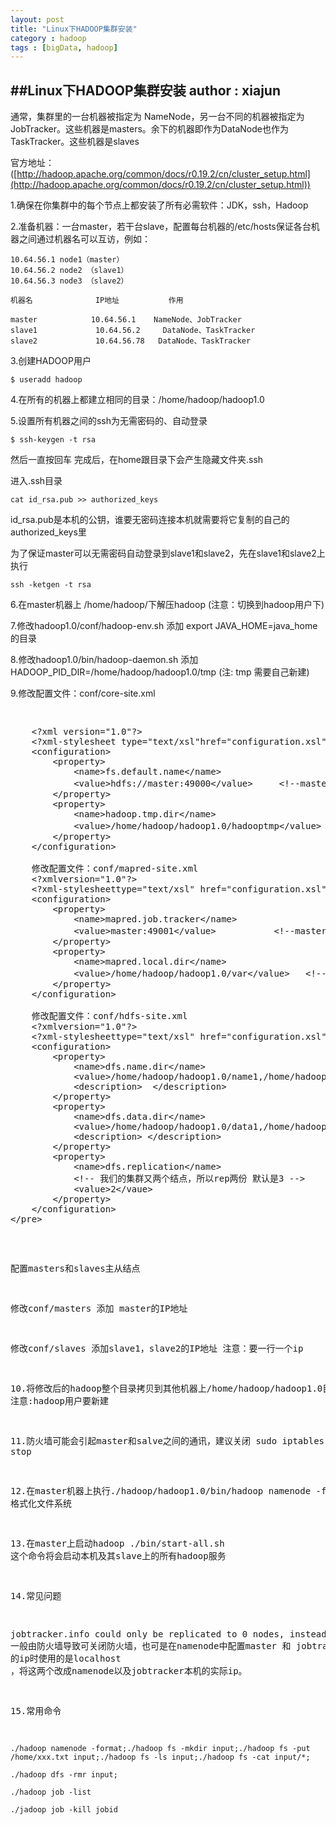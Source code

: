 ```yaml
---
layout: post
title: "Linux下HADOOP集群安装"
category : hadoop
tags : [bigData, hadoop]
---
```

##Linux下HADOOP集群安装
**author : xiajun**
-
通常，集群里的一台机器被指定为 NameNode，另一台不同的机器被指定为JobTracker。这些机器是masters。余下的机器即作为DataNode也作为TaskTracker。这些机器是slaves

官方地址：([http://hadoop.apache.org/common/docs/r0.19.2/cn/cluster_setup.html](http://hadoop.apache.org/common/docs/r0.19.2/cn/cluster_setup.html))

1.确保在你集群中的每个节点上都安装了所有必需软件：JDK，ssh，Hadoop

2.准备机器：一台master，若干台slave，配置每台机器的/etc/hosts保证各台机器之间通过机器名可以互访，例如：

    10.64.56.1 node1（master）   
    10.64.56.2 node2 （slave1）   
    10.64.56.3 node3 （slave2）

	机器名              IP地址           作用

	master            10.64.56.1    NameNode、JobTracker
	slave1             10.64.56.2     DataNode、TaskTracker
	slave2             10.64.56.78   DataNode、TaskTracker
3.创建HADOOP用户

    $ useradd hadoop
4.在所有的机器上都建立相同的目录：/home/hadoop/hadoop1.0

5.设置所有机器之间的ssh为无需密码的、自动登录

	$ ssh-keygen -t rsa
然后一直按回车 完成后，在home跟目录下会产生隐藏文件夹.ssh

进入.ssh目录   

	cat id_rsa.pub >> authorized_keys 
 id_rsa.pub是本机的公钥，谁要无密码连接本机就需要将它复制的自己的authorized_keys里

 为了保证master可以无需密码自动登录到slave1和slave2，先在slave1和slave2上执行

	ssh -ketgen -t rsa
6.在master机器上 /home/hadoop/下解压hadoop (注意：切换到hadoop用户下)

7.修改hadoop1.0/conf/hadoop-env.sh 添加 export JAVA_HOME=java_home的目录

8.修改hadoop1.0/bin/hadoop-daemon.sh 添加 HADOOP_PID_DIR=/home/hadoop/hadoop1.0/tmp (注: tmp 需要自己新建)

9.修改配置文件：conf/core-site.xml
<pre><xmp>
	<?xml version="1.0"?>              
    <?xml-stylesheet type="text/xsl"href="configuration.xsl"?>              
    <configuration>              
		<property>              
			<name>fs.default.name</name>              
			<value>hdfs://master:49000</value>     <!--master 可用IP代替 -->    
		</property>              
		<property>              
			<name>hadoop.tmp.dir</name>              
			<value>/home/hadoop/hadoop1.0/hadooptmp</value> <!-- 注意需要新建hadooptmp目录 -->
		</property>              
	</configuration>

	修改配置文件：conf/mapred-site.xml
	<?xmlversion="1.0"?>               
    <?xml-stylesheettype="text/xsl" href="configuration.xsl"?>               
	<configuration>               
		<property>               
			<name>mapred.job.tracker</name>               
			<value>master:49001</value>           <!--master 可用IP代替 -->   
		</property>               
		<property>               
			<name>mapred.local.dir</name>               
			<value>/home/hadoop/hadoop1.0/var</value>   <!-- 注意需要新建var目录 并附上可执行的权限 重要 -->
		</property>               
	</configuration>

	修改配置文件：conf/hdfs-site.xml
	<?xmlversion="1.0"?>            
	<?xml-stylesheettype="text/xsl" href="configuration.xsl"?>            
	<configuration>            
		<property>            
			<name>dfs.name.dir</name>            
			<value>/home/hadoop/hadoop1.0/name1,/home/hadoop/hadoop1.0/name2</value>           
			<description>  </description>            
		</property>            
		<property>            
			<name>dfs.data.dir</name>            
			<value>/home/hadoop/hadoop1.0/data1,/home/hadoop/hadoop1.0/data2</value>            
			<description> </description>            
		</property>            
		<property>            
			<name>dfs.replication</name>            
			<!-- 我们的集群又两个结点，所以rep两份 默认是3 -->
			<value>2</vaue>            
		</property>            
	</configuration>
</pre></xmp>
配置masters和slaves主从结点

修改conf/masters 添加 master的IP地址

修改conf/slaves   添加slave1，slave2的IP地址 注意：要一行一个ip

10.将修改后的hadoop整个目录拷贝到其他机器上/home/hadoop/hadoop1.0目录  注意:hadoop用户要新建 

11.防火墙可能会引起master和salve之间的通讯，建议关闭  sudo iptables stop

12.在master机器上执行./hadoop/hadoop1.0/bin/hadoop namenode -format 格式化文件系统

13.在master上启动hadoop ./bin/start-all.sh 这个命令将会启动本机及其slave上的所有hadoop服务

14.常见问题

 jobtracker.info could only be replicated to 0 nodes, instead of 1 一般由防火墙导致可关闭防火墙，也可是在namenode中配置master 和 jobtracker 的ip时使用的是localhost ，将这两个改成namenode以及jobtracker本机的实际ip。

15.常用命令

	./hadoop namenode -format;./hadoop fs -mkdir input;./hadoop fs -put /home/xxx.txt input;./hadoop fs -ls input;./hadoop fs -cat input/*;

    ./hadoop dfs -rmr input;

    ./hadoop job -list

    ./jadoop job -kill jobid